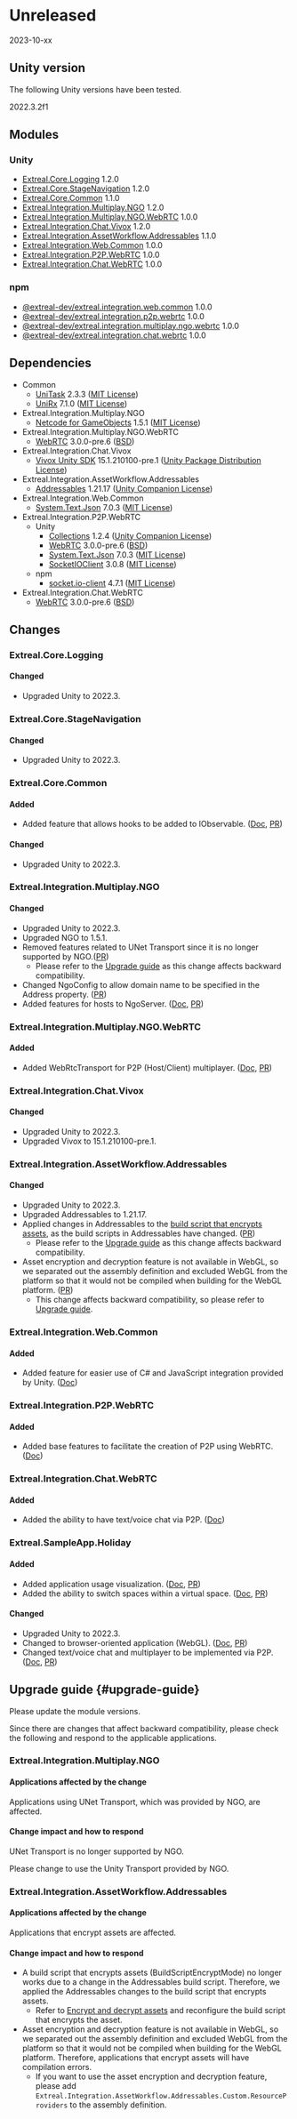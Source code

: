 ﻿---
sidebar_position: 1
---

# Unreleased

2023-10-xx

## Unity version

The following Unity versions have been tested.

2022.3.2f1

## Modules

### Unity

- [Extreal.Core.Logging](https://github.com/extreal-dev/Extreal.Core.Logging) 1.2.0
- [Extreal.Core.StageNavigation](https://github.com/extreal-dev/Extreal.Core.StageNavigation) 1.2.0
- [Extreal.Core.Common](https://github.com/extreal-dev/Extreal.Core.Common) 1.1.0
- [Extreal.Integration.Multiplay.NGO](https://github.com/extreal-dev/Extreal.Integration.Multiplay.NGO) 1.2.0
- [Extreal.Integration.Multiplay.NGO.WebRTC](https://github.com/extreal-dev/Extreal.Integration.Multiplay.NGO.WebRTC) 1.0.0
- [Extreal.Integration.Chat.Vivox](https://github.com/extreal-dev/Extreal.Integration.Chat.Vivox) 1.2.0
- [Extreal.Integration.AssetWorkflow.Addressables](https://github.com/extreal-dev/Extreal.Integration.AssetWorkflow.Addressables) 1.1.0
- [Extreal.Integration.Web.Common](https://github.com/extreal-dev/Extreal.Integration.Web.Common) 1.0.0
- [Extreal.Integration.P2P.WebRTC](https://github.com/extreal-dev/Extreal.Integration.P2P.WebRTC) 1.0.0
- [Extreal.Integration.Chat.WebRTC](https://github.com/extreal-dev/Extreal.Integration.Chat.WebRTC) 1.0.0

### npm

- [@extreal-dev/extreal.integration.web.common](https://www.npmjs.com/package/@extreal-dev/extreal.integration.web.common) 1.0.0
- [@extreal-dev/extreal.integration.p2p.webrtc](https://www.npmjs.com/package/@extreal-dev/extreal.integration.p2p.webrtc) 1.0.0
- [@extreal-dev/extreal.integration.multiplay.ngo.webrtc](https://www.npmjs.com/package/@extreal-dev/extreal.integration.multiplay.ngo.webrtc) 1.0.0
- [@extreal-dev/extreal.integration.chat.webrtc](https://www.npmjs.com/package/@extreal-dev/extreal.integration.chat.webrtc) 1.0.0

## Dependencies

- Common
  - [UniTask](https://github.com/Cysharp/UniTask) 2.3.3 ([MIT License](https://github.com/Cysharp/UniTask/blob/master/LICENSE))
  - [UniRx](https://github.com/neuecc/UniRx) 7.1.0 ([MIT License](https://github.com/neuecc/UniRx/blob/master/LICENSE))
- Extreal.Integration.Multiplay.NGO
  - [Netcode for GameObjects](https://github.com/Unity-Technologies/com.unity.netcode.gameobjects) 1.5.1 ([MIT License](https://github.com/Unity-Technologies/com.unity.netcode.gameobjects/blob/develop/LICENSE.md))
- Extreal.Integration.Multiplay.NGO.WebRTC
  - [WebRTC](https://docs.unity3d.com/Packages/com.unity.webrtc@3.0/manual/index.html) 3.0.0-pre.6 ([BSD](https://docs.unity3d.com/Packages/com.unity.webrtc@3.0/license/Third%20Party%20Notices.html))
- Extreal.Integration.Chat.Vivox
  - [Vivox Unity SDK](https://docs.vivox.com/v5/general/unity/15_1_210000/en-us/Default.htm) 15.1.210100-pre.1 ([Unity Package Distribution License](https://unity.com/legal/licenses/unity-package-distribution-license))
- Extreal.Integration.AssetWorkflow.Addressables
  - [Addressables](https://docs.unity3d.com/Packages/com.unity.addressables@1.21/manual/index.html) 1.21.17 ([Unity Companion License](https://unity.com/legal/licenses/unity-companion-license))
- Extreal.Integration.Web.Common
  - [System.Text.Json](https://learn.microsoft.com/ja-jp/dotnet/api/system.text.json) 7.0.3 ([MIT License](https://github.com/dotnet/runtime/blob/main/LICENSE.TXT))
- Extreal.Integration.P2P.WebRTC
  - Unity
    - [Collections](https://docs.unity3d.com/Packages/com.unity.collections@1.2/manual/index.html) 1.2.4 ([Unity Companion License](https://unity.com/legal/licenses/unity-companion-license))
    - [WebRTC](https://docs.unity3d.com/Packages/com.unity.webrtc@3.0/manual/index.html) 3.0.0-pre.6 ([BSD](https://docs.unity3d.com/Packages/com.unity.webrtc@3.0/license/Third%20Party%20Notices.html))
    - [System.Text.Json](https://learn.microsoft.com/ja-jp/dotnet/api/system.text.json) 7.0.3 ([MIT License](https://github.com/dotnet/runtime/blob/main/LICENSE.TXT))
    - [SocketIOClient](https://github.com/doghappy/socket.io-client-csharp) 3.0.8 ([MIT License](https://github.com/doghappy/socket.io-client-csharp/blob/master/LICENSE))
  - npm
    - [socket.io-client](https://www.npmjs.com/package/socket.io-client) 4.7.1 ([MIT License](https://github.com/socketio/socket.io-client/blob/main/LICENSE))
- Extreal.Integration.Chat.WebRTC
  - [WebRTC](https://docs.unity3d.com/Packages/com.unity.webrtc@3.0/manual/index.html) 3.0.0-pre.6 ([BSD](https://docs.unity3d.com/Packages/com.unity.webrtc@3.0/license/Third%20Party%20Notices.html))

## Changes

### Extreal.Core.Logging
#### Changed
- Upgraded Unity to 2022.3.

### Extreal.Core.StageNavigation
#### Changed
- Upgraded Unity to 2022.3.

### Extreal.Core.Common
#### Added
- Added feature that allows hooks to be added to IObservable. ([Doc](../core/common.md#core-common-hook), [PR](https://github.com/extreal-dev/Extreal.Core.Common/pull/6))
#### Changed
- Upgraded Unity to 2022.3.

### Extreal.Integration.Multiplay.NGO
#### Changed
- Upgraded Unity to 2022.3.
- Upgraded NGO to 1.5.1.
- Removed features related to UNet Transport since it is no longer supported by NGO.([PR](https://github.com/extreal-dev/Extreal.Integration.Multiplay.NGO/pull/19))
  - Please refer to the [Upgrade guide](#upgrade-guide) as this change affects backward compatibility.
- Changed NgoConfig to allow domain name to be specified in the Address property. ([PR](https://github.com/extreal-dev/Extreal.Integration.Multiplay.NGO/pull/18))
- Added features for hosts to NgoServer. ([Doc](../integration/multiplay.ngo.md#mulitplay-ngo-server-host), [PR](https://github.com/extreal-dev/Extreal.Integration.Multiplay.NGO/pull/21))

### Extreal.Integration.Multiplay.NGO.WebRTC
#### Added
- Added WebRtcTransport for P2P (Host/Client) multiplayer. ([Doc](../integration/multiplay.ngo.md#mulitplay-ngo-p2p), [PR](https://github.com/extreal-dev/Extreal.Integration.Multiplay.NGO/pull/21))

### Extreal.Integration.Chat.Vivox
#### Changed
- Upgraded Unity to 2022.3.
- Upgraded Vivox to 15.1.210100-pre.1.

### Extreal.Integration.AssetWorkflow.Addressables
#### Changed
- Upgraded Unity to 2022.3.
- Upgraded Addressables to 1.21.17.
- Applied changes in Addressables to the [build script that encrypts assets](../integration/asset-workflow.addressables.md#assets-addressables-crypto), as the build scripts in Addressables have changed. ([PR](https://github.com/extreal-dev/Extreal.Integration.AssetWorkflow.Addressables/pull/3))
  - Please refer to the [Upgrade guide](#upgrade-guide) as this change affects backward compatibility.
- Asset encryption and decryption feature is not available in WebGL, so we separated out the assembly definition and excluded WebGL from the platform so that it would not be compiled when building for the WebGL platform. ([PR](https://github.com/extreal-dev/Extreal.Integration.AssetWorkflow.Addressables/pull/4))
  - This change affects backward compatibility, so please refer to [Upgrade guide](#upgrade-guide).

### Extreal.Integration.Web.Common
#### Added
- Added feature for easier use of C# and JavaScript integration provided by Unity. ([Doc](../integration/web.common.md))

### Extreal.Integration.P2P.WebRTC
#### Added
- Added base features to facilitate the creation of P2P using WebRTC. ([Doc](../integration/p2p.webrtc.md))

### Extreal.Integration.Chat.WebRTC
#### Added
- Added the ability to have text/voice chat via P2P. ([Doc](../integration/chat.webrtc.md))

### Extreal.SampleApp.Holiday
#### Added
- Added application usage visualization. ([Doc](../sample-app/dev-guide.md#holiday-devguide-appusage), [PR](https://github.com/extreal-dev/Extreal.SampleApp.Holiday/pull/8))
- Added the ability to switch spaces within a virtual space. ([Doc](../sample-app/requirements.md), [PR](https://github.com/extreal-dev/Extreal.SampleApp.Holiday/pull/13))

#### Changed
- Upgraded Unity to 2022.3.
- Changed to browser-oriented application (WebGL). ([Doc](../sample-app/requirements.md), [PR](https://github.com/extreal-dev/Extreal.SampleApp.Holiday/pull/11))
- Changed text/voice chat and multiplayer to be implemented via P2P. ([Doc](../sample-app/intro.md), [PR](https://github.com/extreal-dev/Extreal.SampleApp.Holiday/pull/11))

## Upgrade guide {#upgrade-guide}

Please update the module versions.

Since there are changes that affect backward compatibility, please check the following and respond to the applicable applications.

### Extreal.Integration.Multiplay.NGO
#### Applications affected by the change
Applications using UNet Transport, which was provided by NGO, are affected.
#### Change impact and how to respond
UNet Transport is no longer supported by NGO.

Please change to use the Unity Transport provided by NGO.

### Extreal.Integration.AssetWorkflow.Addressables
#### Applications affected by the change
Applications that encrypt assets are affected.
#### Change impact and how to respond
- A build script that encrypts assets (BuildScriptEncryptMode) no longer works due to a change in the Addressables build script.
Therefore, we applied the Addressables changes to the build script that encrypts assets.
  - Refer to [Encrypt and decrypt assets](../integration/asset-workflow.addressables.md#assets-addressables-crypto) and reconfigure the build script that encrypts the asset.
- Asset encryption and decryption feature is not available in WebGL, so we separated out the assembly definition and excluded WebGL from the platform so that it would not be compiled when building for the WebGL platform. Therefore, applications that encrypt assets will have compilation errors.
  - If you want to use the asset encryption and decryption feature, please add `Extreal.Integration.AssetWorkflow.Addressables.Custom.ResourceProviders` to the assembly definition.